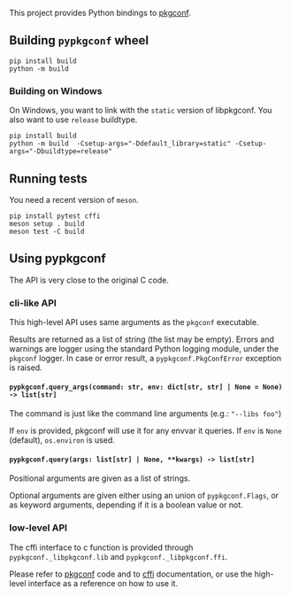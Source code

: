 This project provides Python bindings to [pkgconf](http://pkgconf.org/).

## Building `pypkgconf` wheel

```
pip install build
python -m build
```

### Building on Windows

On Windows, you want to link with the `static` version of libpkgconf.
You also want to use `release` buildtype.

```
pip install build
python -m build  -Csetup-args="-Ddefault_library=static" -Csetup-args="-Dbuildtype=release"
```


## Running tests

You need a recent version of `meson`.

```
pip install pytest cffi
meson setup . build
meson test -C build
```


## Using pypkgconf

The API is very close to the original C code.

### cli-like API

This high-level API uses same arguments as the `pkgconf` executable.

Results are returned as a list of string (the list may be empty).
Errors and warnings are logger using the standard Python logging module, under
the `pkgconf` logger.
In case or error result, a `pypkgconf.PkgConfError` exception is raised.

#### `pypkgconf.query_args(command: str, env: dict[str, str] | None = None) -> list[str]`

The command is just like the command line arguments (e.g.: `"--libs foo"`)

If `env` is provided, pkgconf will use it for any envvar it queries.
If `env` is `None` (default), `os.environ` is used.

#### `pypkgconf.query(args: list[str] | None, **kwargs) -> list[str]`

Positional arguments are given as a list of strings.

Optional arguments are given either using an union of `pypkgconf.Flags`,
or as keyword arguments, depending if it is a boolean value or not.


### low-level API

The cffi interface to c function is provided through
`pypkgconf._libpkgconf.lib` and `pypkgconf._libpkgconf.ffi`.

Please refer to [pkgconf](https://github.com/pkgconf/pkgconf) code and
to [cffi](https://cffi.readthedocs.io/en/latest/ref.html) documentation,
or use the high-level interface as a reference on how to use it.
